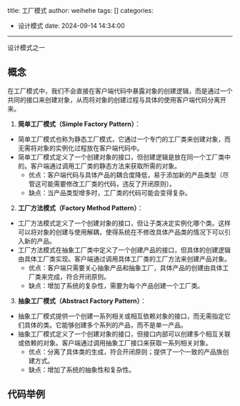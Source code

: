 title: 工厂模式
author: weihehe
tags: []
categories:
  - 设计模式
date: 2024-09-14 14:34:00
---
设计模式之一
<!--more-->

## 概念

在工厂模式中，我们不会直接在客户端代码中暴露对象的创建逻辑，而是通过一个共同的接口来创建对象，从而将对象的创建过程与具体的使用客户端代码分离开来。

1. **简单工厂模式（Simple Factory Pattern）**：
  - 简单工厂模式也称为静态工厂模式，它通过一个专门的工厂类来创建对象，而无需将对象的实例化过程放在客户端代码中。
  - 简单工厂模式定义了一个创建对象的接口，但创建逻辑是放在同一个工厂类中的。客户端通过调用工厂类的静态方法来获取所需的对象。
  	- 优点：客户端代码与具体产品的耦合度降低，易于添加新的产品类型（尽管这可能需要修改工厂类的代码，违反了开闭原则）。
  	- 缺点：当产品类型增多时，工厂类的代码可能会变得复杂。
2. **工厂方法模式（Factory Method Pattern）**：
  - 工厂方法模式定义了一个创建对象的接口，但让子类决定实例化哪个类。这样可以将对象的创建与使用解耦，使得系统在不修改具体产品类的情况下可以引入新的产品。
  - 工厂方法模式在抽象工厂类中定义了一个创建产品的接口，但具体的创建逻辑由具体工厂类实现。客户端通过调用具体工厂类的工厂方法来创建产品对象。
  	- 优点：客户端只需要关心抽象产品和抽象工厂，具体产品的创建由具体工厂类来完成，符合开闭原则。
  	- 缺点：增加了系统的复杂性，需要为每个产品创建一个工厂类。
3. **抽象工厂模式（Abstract Factory Pattern）**：
  - 抽象工厂模式提供一个创建一系列相关或相互依赖对象的接口，而无需指定它们具体的类。它能够创建多个系列的产品，而不是单一产品。
  - 抽象工厂模式定义了一个创建对象的接口，但接口内部可以创建多个相互关联或依赖的对象。客户端通过调用抽象工厂接口来获取一系列相关对象。
  	- 优点：分离了具体类的生成，符合开闭原则；提供了一个一致的产品族创建方式。
  	- 缺点：增加了系统的抽象性和复杂性。

## 代码举例




